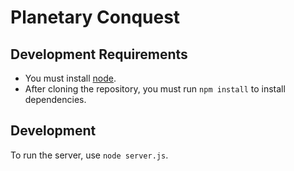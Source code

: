 # Planetary Conquest

## Development Requirements
- You must install [node](http://nodejs.org/).
- After cloning the repository, you must run `npm install` to install dependencies.

## Development
To run the server, use `node server.js`.
